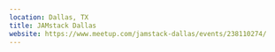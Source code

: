 ```yaml
---
location: Dallas, TX
title: JAMstack Dallas
website: https://www.meetup.com/jamstack-dallas/events/238110274/
---
```


